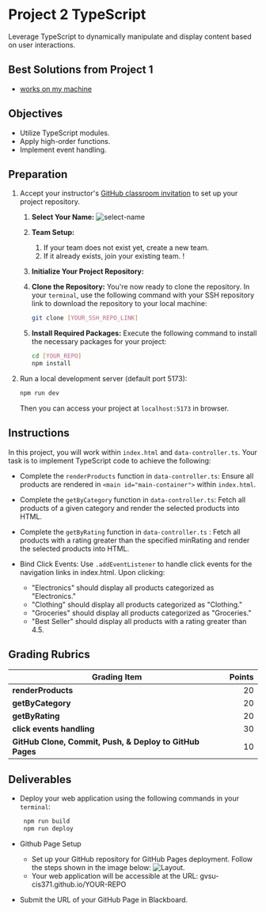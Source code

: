 # Project 2 TypeScript

Leverage TypeScript to dynamically manipulate and display content based on user interactions.

## Best Solutions from Project 1

- [works on my machine](https://gvsu-cis371.github.io/project1-works-on-my-machine/)

## Objectives

- Utilize TypeScript modules.
- Apply high-order functions.
- Implement event handling.

## Preparation

1. Accept your instructor's [GitHub classroom invitation](https://classroom.github.com/a/54J9tYkp) to set up your project repository.

   1. **Select Your Name:** ![select-name](../assets/img/project1-selectname.jpg)
   2. **Team Setup:**
      1. If your team does not exist yet, create a new team.
      2. If it already exists, join your existing team. !
   3. **Initialize Your Project Repository:**
   4. **Clone the Repository:** You're now ready to clone the repository. In your `terminal`, use the following command with your SSH repository link to download the repository to your local machine:

      ```bash
      git clone [YOUR_SSH_REPO_LINK]
      ```

   5. **Install Required Packages:** Execute the following command to install the necessary packages for your project:

      ```bash
      cd [YOUR_REPO]
      npm install
      ```

2. Run a local development server (default port 5173):

   ```bash
   npm run dev
   ```

   Then you can access your project at `localhost:5173` in browser.

## Instructions

In this project, you will work within `index.html` and `data-controller.ts`. Your task is to implement TypeScript code to achieve the following:

- Complete the `renderProducts` function in `data-controller.ts`: Ensure all products are rendered in `<main id="main-container">` within `index.html`.
- Complete the `getByCategory` function in `data-controller.ts`: Fetch all products of a given category and render the selected products into HTML.
- Complete the `getByRating` function in `data-controller.ts` : Fetch all products with a rating greater than the specified minRating and render the selected products into HTML.
- Bind Click Events: Use `.addEventListener` to handle click events for the navigation links in index.html. Upon clicking:

  - "Electronics" should display all products categorized as "Electronics."
  - "Clothing" should display all products categorized as "Clothing."
  - "Groceries" should display all products categorized as "Groceries."
  - "Best Seller" should display all products with a rating greater than 4.5.

## Grading Rubrics

| Grading Item                                             | Points |
| -------------------------------------------------------- | -----: |
| **renderProducts**                                       |     20 |
| **getByCategory**                                        |     20 |
| **getByRating**                                          |     20 |
| **click events handling**                                |     30 |
| **GitHub Clone, Commit, Push, & Deploy to GitHub Pages** |     10 |

## Deliverables

- Deploy your web application using the following commands in your `terminal`:

  ```bash
   npm run build
   npm run deploy
  ```

- Github Page Setup

  - Set up your GitHub repository for GitHub Pages deployment. Follow the steps shown in the image below: ![Layout](../assets/img/project1-githubpage.jpg).
  - Your web application will be accessible at the URL: gvsu-cis371.github.io/YOUR-REPO

- Submit the URL of your GitHub Page in Blackboard.
